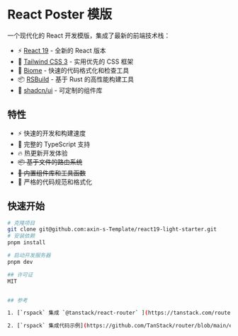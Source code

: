 # React Poster 模版

一个现代化的 React 开发模版，集成了最新的前端技术栈：

- ⚡️ [React 19](https://react.dev/) - 全新的 React 版本
- 🎨 [Tailwind CSS 3](https://tailwindcss.com/) - 实用优先的 CSS 框架  
- 🔧 [Biome](https://biomejs.dev/) - 快速的代码格式化和检查工具
- 📦 [RSBuild](https://rsbuild.dev/) - 基于 Rust 的高性能构建工具
- 🎯 [shadcn/ui](https://ui.shadcn.com/) - 可定制的组件库

## 特性

- ⚡️ 快速的开发和构建速度
- 🎨 完整的 TypeScript 支持
- 🔥 热更新开发体验
- ~~📦 基于文件的路由系统~~
- ~~🎯 内置组件库和工具函数~~
- 💪 严格的代码规范和格式化

## 快速开始

```bash
# 克隆项目
git clone git@github.com:axin-s-Template/react19-light-starter.git
# 安装依赖
pnpm install

# 启动开发服务器
pnpm dev

## 许可证
MIT


## 参考

1. [`rspack` 集成 `@tanstack/react-router` ](https://tanstack.com/router/v1/docs/framework/react/guide/file-based-routing/#configuration-with-rspackrsbuild)

2. [`rspack` 集成代码示例](https://github.com/TanStack/router/blob/main/examples/react/quickstart-rspack-file-based/src/app.tsx)

